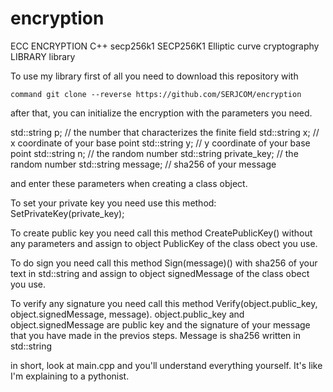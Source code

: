 # encryption
ECC ENCRYPTION C++  secp256k1 SECP256K1 Elliptic curve cryptography LIBRARY library

To use my library first of all you need to download this repository with 

`command git clone --reverse https://github.com/SERJCOM/encryption`

after that, you can initialize the encryption with the parameters you need.

std::string p; // the number that characterizes the finite field
std::string x; // x coordinate of your base point
std::string y; // y coordinate of your base point
std::string n; // the random number
std::string private_key; // the random number
std::string message; // sha256 of your message

and enter these parameters when creating a class object.

To set your private key you need use this method: SetPrivateKey(private_key);

To create public key you need call this method CreatePublicKey() without any parameters and assign to object PublicKey of the class obect you use.

To do sign you need call this method Sign(message)() with sha256 of your text in std::string  and assign to object signedMessage of the class obect you use.

To verify any signature you need call this method Verify(object.public_key, object.signedMessage, message). object.public_key and object.signedMessage are public key and the signature of your message that you have made in the previos steps.
Message is sha256 written in std::string

in short, look at main.cpp and you'll understand everything yourself. It's like I'm explaining to a pythonist.


